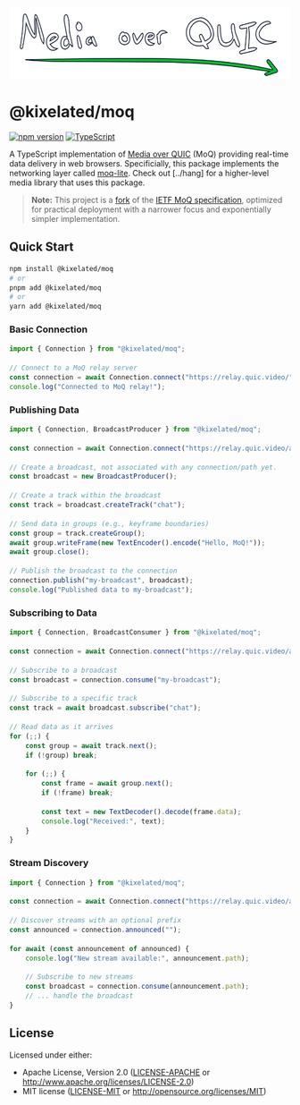 <p align="center">
	<img height="128px" src="https://github.com/kixelated/moq/blob/main/.github/logo.svg" alt="Media over QUIC">
</p>

# @kixelated/moq

[![npm version](https://img.shields.io/npm/v/@kixelated/moq)](https://www.npmjs.com/package/@kixelated/moq)
[![TypeScript](https://img.shields.io/badge/TypeScript-ready-blue.svg)](https://www.typescriptlang.org/)

A TypeScript implementation of [Media over QUIC](https://quic.video/) (MoQ) providing real-time data delivery in web browsers.
Specificially, this package implements the networking layer called [moq-lite](https://quic.video/blog/moq-lite).
Check out [../hang] for a higher-level media library that uses this package.

> **Note:** This project is a [fork](https://quic.video/blog/transfork) of the [IETF MoQ specification](https://datatracker.ietf.org/group/moq/documents/), optimized for practical deployment with a narrower focus and exponentially simpler implementation.

## Quick Start

```bash
npm install @kixelated/moq
# or
pnpm add @kixelated/moq
# or
yarn add @kixelated/moq
```

### Basic Connection

```typescript
import { Connection } from "@kixelated/moq";

// Connect to a MoQ relay server
const connection = await Connection.connect("https://relay.quic.video/");
console.log("Connected to MoQ relay!");
```

### Publishing Data

```typescript
import { Connection, BroadcastProducer } from "@kixelated/moq";

const connection = await Connection.connect("https://relay.quic.video/anon/");

// Create a broadcast, not associated with any connection/path yet.
const broadcast = new BroadcastProducer();

// Create a track within the broadcast
const track = broadcast.createTrack("chat");

// Send data in groups (e.g., keyframe boundaries)
const group = track.createGroup();
await group.writeFrame(new TextEncoder().encode("Hello, MoQ!"));
await group.close();

// Publish the broadcast to the connection
connection.publish("my-broadcast", broadcast);
console.log("Published data to my-broadcast");
```

### Subscribing to Data

```typescript
import { Connection, BroadcastConsumer } from "@kixelated/moq";

const connection = await Connection.connect("https://relay.quic.video/anon/");

// Subscribe to a broadcast
const broadcast = connection.consume("my-broadcast");

// Subscribe to a specific track
const track = await broadcast.subscribe("chat");

// Read data as it arrives
for (;;) {
	const group = await track.next();
	if (!group) break;

	for (;;) {
		const frame = await group.next();
		if (!frame) break;

        const text = new TextDecoder().decode(frame.data);
        console.log("Received:", text);
    }
}
```

### Stream Discovery

```typescript
import { Connection } from "@kixelated/moq";

const connection = await Connection.connect("https://relay.quic.video/anon/");

// Discover streams with an optional prefix
const announced = connection.announced("");

for await (const announcement of announced) {
    console.log("New stream available:", announcement.path);

    // Subscribe to new streams
    const broadcast = connection.consume(announcement.path);
    // ... handle the broadcast
}
```

## License

Licensed under either:

-   Apache License, Version 2.0 ([LICENSE-APACHE](LICENSE-APACHE) or http://www.apache.org/licenses/LICENSE-2.0)
-   MIT license ([LICENSE-MIT](LICENSE-MIT) or http://opensource.org/licenses/MIT)
